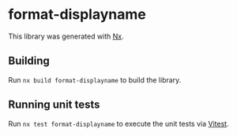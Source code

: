 # format-displayname

This library was generated with [Nx](https://nx.dev).

## Building

Run `nx build format-displayname` to build the library.

## Running unit tests

Run `nx test format-displayname` to execute the unit tests via [Vitest](https://vitest.dev/).
